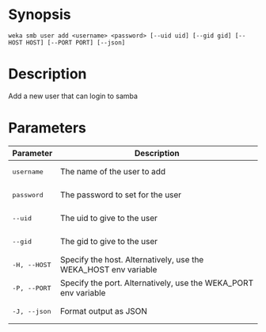 # Synopsis

```weka smb user add <username> <password> [--uid uid] [--gid gid] [--HOST HOST] [--PORT PORT] [--json]```

# Description

Add a new user that can login to samba

# Parameters

| Parameter | Description |
| --------- | ----------- |
| <pre>username</pre> | The name of the user to add |
| <pre>password</pre> | The password to set for the user |
| <pre>--uid</pre> | The uid to give to the user |
| <pre>--gid</pre> | The gid to give to the user |
| <pre>-H, --HOST</pre> | Specify the host. Alternatively, use the WEKA_HOST env variable |
| <pre>-P, --PORT</pre> | Specify the port. Alternatively, use the WEKA_PORT env variable |
| <pre>-J, --json</pre> | Format output as JSON |
